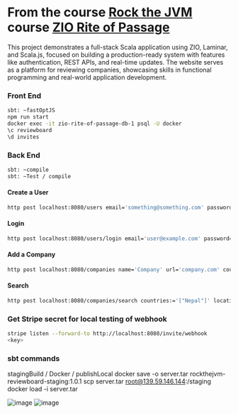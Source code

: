 # From the course [Rock the JVM](https://rockthejvm.com/) course [ZIO Rite of Passage](https://rockthejvm.com/courses/enrolled/2132116)
This project demonstrates a full-stack Scala application using ZIO, Laminar, and Scala.js, focused on building a production-ready system with features like authentication, REST APIs, and real-time updates. The website serves as a platform for reviewing companies, showcasing skills in functional programming and real-world application development.

### Front End
```bash
sbt: ~fastOptJS
npm run start
docker exec -it zio-rite-of-passage-db-1 psql -U docker
\c reviewboard
\d invites
```

### Back End
```bash
sbt: ~compile
sbt: ~Test / compile
```


#### Create a User
```bash
http post localhost:8080/users email='something@something.com' password='test'
```
#### Login
```bash
http post localhost:8080/users/login email='user@example.com' password='test'
```
#### Add a Company
```bash
http post localhost:8080/companies name='Company' url='company.com' country='USA' location='City' industry='Tech' tags:='["IT"]' 'Authorization: Bearer <token>'
```
#### Search
```bash
http post localhost:8080/companies/search countries:='["Nepal"]' locations:='[]' industries:='[]' tags:='[]'
```


### Get Stripe secret for local testing of webhook
```bash
stripe listen --forward-to http://localhost:8080/invite/webhook
<key>
```

### sbt commands
stagingBuild / Docker / publishLocal
docker save -o server.tar rockthejvm-reviewboard-staging:1.0.1
scp server.tar root@139.59.146.144:/staging
docker load -i server.tar

![image](https://github.com/user-attachments/assets/f25c3618-b886-475c-98cb-a9425ec577de)
![image](https://github.com/user-attachments/assets/9a3cfcfc-29f6-4cf5-9d91-b5f82bb6e42a)
